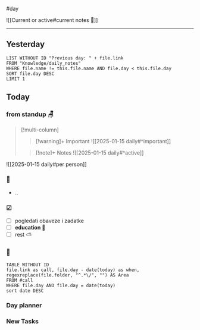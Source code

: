 #day

![[Current or active#current notes 📓]]

---
## Yesterday
```dataview
LIST WITHOUT ID "Previous day: " + file.link
FROM "Knowledge/daily_notes"
WHERE file.name != this.file.name AND file.day < this.file.day
SORT file.day DESC
LIMIT 1
```

## Today

### from standup 🪑

> [!multi-column]
>> [!warning]+ Important
>> ![[2025-01-15 daily#^important]]
>
>> [!note]+ Notes
>> ![[2025-01-15 daily#^active]]

![[2025-01-15 daily#per person]]

###  🎏
- ..

### ☑
- [ ] pogledati  obaveze i zadatke
- [ ] **education 🎒**
- [ ] rest ⛅ 

### 🤙
```dataview
TABLE WITHOUT ID
file.link as call, file.day - date(today) as when, regexreplace(file.folder, "^.*\/", "") AS Area
FROM #call
WHERE file.day AND file.day = date(today)
sort date DESC
```
### Day planner

### New Tasks
